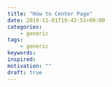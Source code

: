```yaml
---
title: "How to Center Page"
date: 2019-11-01T19:42:51+09:00
categories:
    - generic
tags:
    - generic
keywords:
inspired:
motivation: ""
draft: true
---
```


